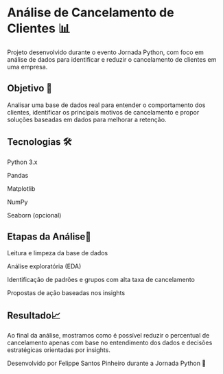 # Análise de Cancelamento de Clientes 📊

Projeto desenvolvido durante o evento Jornada Python, com foco em análise de dados para identificar e reduzir o cancelamento de clientes em uma empresa.

## Objetivo 🚀 

Analisar uma base de dados real para entender o comportamento dos clientes, identificar os principais motivos de cancelamento e propor soluções baseadas em dados para melhorar a retenção.

## Tecnologias 🛠️ 
Python 3.x

Pandas

Matplotlib

NumPy

Seaborn (opcional)

## Etapas da Análise📌 

Leitura e limpeza da base de dados

Análise exploratória (EDA)

Identificação de padrões e grupos com alta taxa de cancelamento

Propostas de ação baseadas nos insights

## Resultado📈 

Ao final da análise, mostramos como é possível reduzir o percentual de cancelamento apenas com base no entendimento dos dados e decisões estratégicas orientadas por insights.

Desenvolvido por Felippe Santos Pinheiro durante a Jornada Python 🚀
